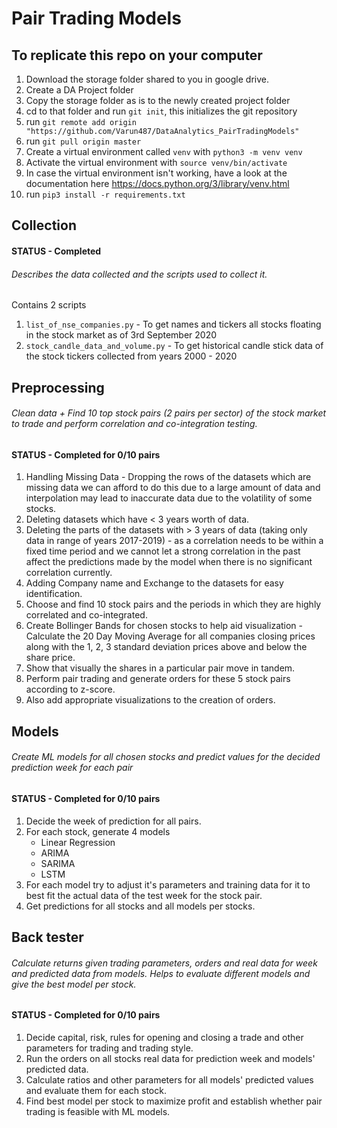 # Pair Trading Models

## To replicate this repo on your computer

1. Download the storage folder shared to you in google drive.
2. Create a DA Project folder
3. Copy the storage folder as is to the newly created project folder
3. cd to that folder and run `git init`, this initializes the git repository
4. run `git remote add origin "https://github.com/Varun487/DataAnalytics_PairTradingModels"`
5. run `git pull origin master`
6. Create a virtual environment called `venv` with `python3 -m venv venv`
7. Activate the virtual environment with `source venv/bin/activate`
8. In case the virtual environment isn't working, have a look at the documentation here https://docs.python.org/3/library/venv.html
9. run `pip3 install -r requirements.txt`

## Collection

#### STATUS - Completed

###### Describes the data collected and the scripts used to collect it.

Contains 2 scripts
1. `list_of_nse_companies.py` - To get names and tickers all stocks floating in the stock market as of 3rd September 2020
2. `stock_candle_data_and_volume.py` - To get historical candle stick data of the stock tickers collected from years 2000 - 2020

## Preprocessing

###### Clean data + Find 10 top stock pairs (2 pairs per sector) of the stock market to trade and perform correlation and co-integration testing.

#### STATUS - Completed for 0/10 pairs

1. Handling Missing Data - Dropping the rows of the datasets which are missing data we can afford to do this due to a large amount of data and interpolation may lead to inaccurate data due to the volatility of some stocks.
2. Deleting datasets which have < 3 years worth of data.
3. Deleting the parts of the datasets with > 3 years of data (taking only data in range of years 2017-2019) - as a correlation needs to be within a fixed time period and we cannot let a strong correlation in the past affect the predictions made by the model when there is no significant correlation currently.
4. Adding Company name and Exchange to the datasets for easy identification.
5. Choose and find 10 stock pairs and the periods in which they are highly correlated and co-integrated.
6. Create Bollinger Bands for chosen stocks to help aid visualization - Calculate the 20 Day Moving Average for all companies closing prices along with the 1, 2, 3 standard deviation prices above and below the share price.
7. Show that visually the shares in a particular pair move in tandem.
8. Perform pair trading and generate orders for these 5 stock pairs according to z-score.
9. Also add appropriate visualizations to the creation of orders.

## Models

###### Create ML models for all chosen stocks and predict values for the decided prediction week for each pair

#### STATUS - Completed for 0/10 pairs

1. Decide the week of prediction for all pairs.
2. For each stock, generate 4 models
    * Linear Regression
    * ARIMA
    * SARIMA
    * LSTM
3. For each model try to adjust it's parameters and training data for it to best fit the actual data of the test week for the stock pair.
4. Get predictions for all stocks and all models per stocks.

## Back tester

###### Calculate returns given trading parameters, orders and real data for week and predicted data from models. Helps to evaluate different models and give the best model per stock.

#### STATUS - Completed for 0/10 pairs

1. Decide capital, risk, rules for opening and closing a trade and other parameters for trading and trading style.
2. Run the orders on all stocks real data for prediction week and models' predicted data.
3. Calculate ratios and other parameters for all models' predicted values and evaluate them for each stock.
4. Find best model per stock to maximize profit and establish whether pair trading is feasible with ML models.

